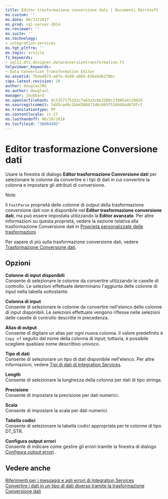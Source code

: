 ```yaml
---
title: Editor trasformazione conversione dati | Documenti Microsoft
ms.custom: ''
ms.date: 06/13/2017
ms.prod: sql-server-2014
ms.reviewer: ''
ms.suite: ''
ms.technology:
- integration-services
ms.tgt_pltfrm: ''
ms.topic: article
f1_keywords:
- sql12.dts.designer.dataconversiontransformation.f1
helpviewer_keywords:
- Data Conversion Transformation Editor
ms.assetid: 7b4e4873-e8fe-4549-a965-65bebdb270bc
caps.latest.revision: 28
author: douglaslMS
ms.author: douglasl
manager: jhubbard
ms.openlocfilehash: 9c5157175181c7a43a2c8e3209c23905a4129d2d
ms.sourcegitcommit: 5dd5cad0c1bbd308471d6c885f516948ad67dfcf
ms.translationtype: MT
ms.contentlocale: it-IT
ms.lasthandoff: 06/19/2018
ms.locfileid: "36064502"
---
```

# <a name="data-conversion-transformation-editor"></a>Editor trasformazione Conversione dati
  Usare la finestra di dialogo **Editor trasformazione Conversione dati** per selezionare le colonne da convertire e i tipi di dati in cui convertire la colonna e impostare gli attributi di conversione.  
  
> [!NOTE]  
>  Il `FastParse` proprietà delle colonne di output della trasformazione conversione dati non è disponibile nel **Editor trasformazione conversione dati**, ma può essere impostata utilizzando la **Editor avanzato**. Per altre informazioni su questa proprietà, vedere la sezione relativa alla trasformazione Conversione dati in [Proprietà personalizzate delle trasformazioni](data-flow/transformations/transformation-custom-properties.md).  
  
 Per sapere di più sulla trasformazione conversione dati, vedere [Trasformazione Conversione dati](data-flow/transformations/data-conversion-transformation.md).  
  
## <a name="options"></a>Opzioni  
 **Colonne di input disponibili**  
 Consente di selezionare le colonne da convertire utilizzando le caselle di controllo. Le selezioni effettuate determinano l'aggiunta delle colonne di input nella tabella sottostante.  
  
 **Colonna di input**  
 Consente di selezionare le colonne da convertire nell'elenco delle colonne di input disponibili. Le selezioni effettuate vengono riflesse nelle selezioni delle caselle di controllo descritte in precedenza.  
  
 **Alias di output**  
 Consente di digitare un alias per ogni nuova colonna. Il valore predefinito è `Copy of` seguito dal nome della colonna di input; tuttavia, è possibile scegliere qualsiasi nome descrittivo univoco.  
  
 **Tipo di dati**  
 Consente di selezionare un tipo di dati disponibile nell'elenco. Per altre informazioni, vedere [Tipi di dati di Integration Services](data-flow/integration-services-data-types.md).  
  
 **Length**  
 Consente di selezionare la lunghezza della colonna per dati di tipo stringa.  
  
 **Precisione**  
 Consente di impostare la precisione per dati numerici.  
  
 **Scala**  
 Consente di impostare la scala per dati numerici.  
  
 **Tabella codici**  
 Consente di selezionare la tabella codici appropriata per le colonne di tipo DT_STR.  
  
 **Configura output errori**  
 Consente di indicare come gestire gli errori tramite la finestra di dialogo [Configura output errori](../../2014/integration-services/configure-error-output.md) .  
  
## <a name="see-also"></a>Vedere anche  
 [Riferimenti per i messaggi e agli errori di Integration Services](../../2014/integration-services/integration-services-error-and-message-reference.md)   
 [Convertire i dati in un tipo di dati diverso tramite la trasformazione Conversione dati](data-flow/transformations/convert-data-type-by-using-data-conversion-transformation.md)  
  
  